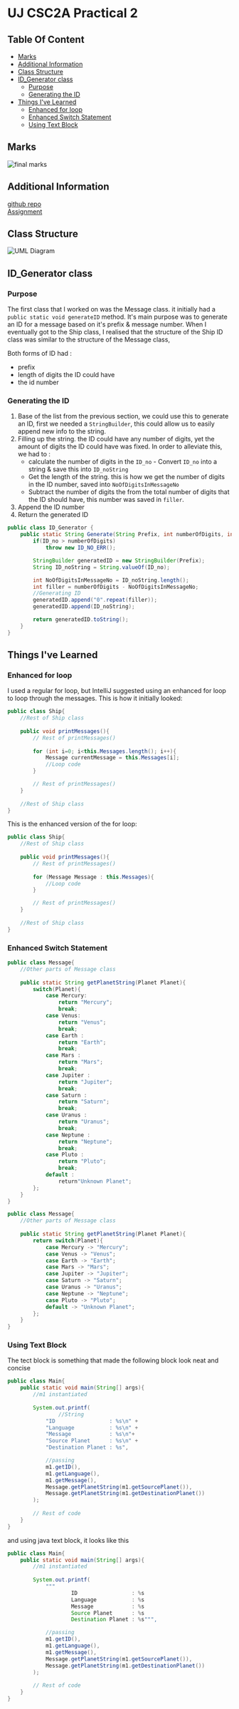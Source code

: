 # UJ CSC2A Practical 2

## Table Of Content
- [Marks](#marks)
- [Additional Information](#additional-information)
- [Class Structure](#class-structure)
- [ID_Generator class](#id-generator-class)
    * [Purpose](#purpose)
    * [Generating the ID](#generating-the-id)
- [Things I've Learned](#things-i-ve-learned)
    * [Enhanced for loop](#enhanced-for-loop)
    * [Enhanced Switch Statement](#enhanced-switch-statement)
    * [Using Text Block](#using-text-block)

## Marks

![final marks](./docs/Marks.png)

## Additional Information

[github repo](https://github.com/ThaBeanBoy/UJ_CSC2A_P02) <br/>
[Assignment](./docs/Assignment.pdf)

## Class Structure

![UML Diagram](./docs/UML.png)

## ID_Generator class

### Purpose
The first class that I worked on was the Message class. it initially had a ```public static void generateID``` method.
It's main purpose was to generate an ID for a message based on it's prefix & message number. When I eventually got to 
the Ship class, I realised that the structure of the Ship ID class was similar to the structure of the Message class,

Both forms of ID had :
- prefix
- length of digits the ID could have
- the id number


### Generating the ID
1. Base of the list from the previous section, we could use this to generate an ID, first we needed a ```StringBuilder```, 
this could allow us to easily append new info to the string.
2. Filling up the string. the ID could have any number of digits, yet the amount of digits the ID could have was fixed.
In order to alleviate this, we had to :
   - calculate the number of digits in the ```ID_no``` - Convert ```ID_no``` into
   a string & save this into ```ID_noString```
   - Get the length of the string. this is how we get the number of digits in the ID number, saved into ```NoOfDigitsInMessageNo``` 
   - Subtract the number of digits the from the total number of digits that the ID should have, this number was saved in ```filler```.
3. Append the ID number
4. Return the generated ID

```java
public class ID_Generator {
    public static String Generate(String Prefix, int numberOfDigits, int ID_no) throws ID_NO_ERR {
        if(ID_no > numberOfDigits)
            throw new ID_NO_ERR();

        StringBuilder generatedID = new StringBuilder(Prefix);
        String ID_noString = String.valueOf(ID_no);

        int NoOfDigitsInMessageNo = ID_noString.length();
        int filler = numberOfDigits - NoOfDigitsInMessageNo;
        //Generating ID
        generatedID.append("0".repeat(filler));
        generatedID.append(ID_noString);

        return generatedID.toString();
    }
}
```

## Things I've Learned

### Enhanced for loop
I used a regular for loop, but IntelliJ suggested using an enhanced for loop to loop through the messages. This is how it
initially looked:
```java
public class Ship{
    //Rest of Ship class
    
    public void printMessages(){
        // Rest of printMessages()
        
        for (int i=0; i<this.Messages.length(); i++){
            Message currentMessage = this.Messages[i]; 
            //Loop code
        }

        // Rest of printMessages()
    }    
    
    //Rest of Ship class
}
```
This is the enhanced version of the for loop:
```java
public class Ship{
    //Rest of Ship class
    
    public void printMessages(){
        // Rest of printMessages()
        
        for (Message Message : this.Messages){
            //Loop code
        }

        // Rest of printMessages()
    }    
    
    //Rest of Ship class
}
```

### Enhanced Switch Statement

```java
public class Message{
    //Other parts of Message class
    
    public static String getPlanetString(Planet Planet){
        switch(Planet){
            case Mercury:
                return "Mercury";
                break;
            case Venus:
                return "Venus";
                break;
            case Earth : 
                return "Earth";
                break;
            case Mars :
                return "Mars";
                break;
            case Jupiter :
                return "Jupiter";
                break;
            case Saturn :
                return "Saturn";
                break;
            case Uranus :
                return "Uranus";
                break;
            case Neptune :
                return "Neptune";
                break;
            case Pluto :
                return "Pluto";
                break;
            default :
                return"Unknown Planet";
        };
    }
}
```

```java
public class Message{
    //Other parts of Message class
    
    public static String getPlanetString(Planet Planet){
        return switch(Planet){
            case Mercury -> "Mercury";
            case Venus -> "Venus";
            case Earth -> "Earth";
            case Mars -> "Mars";
            case Jupiter -> "Jupiter";
            case Saturn -> "Saturn";
            case Uranus -> "Uranus";
            case Neptune -> "Neptune";
            case Pluto -> "Pluto";
            default -> "Unknown Planet";
        };
    }
}
```

### Using Text Block

The tect block is something that made the following block look neat and concise
```java
public class Main{
    public static void main(String[] args){
        //m1 instantiated
        
        System.out.printf(
                //String
            "ID                 : %s\n" +
            "Language           : %s\n" +
            "Message            : %s\n"+
            "Source Planet      : %s\n" +
            "Destination Planet : %s",

            //passing
            m1.getID(),
            m1.getLanguage(),
            m1.getMessage(),
            Message.getPlanetString(m1.getSourcePlanet()),
            Message.getPlanetString(m1.getDestinationPlanet())
        );
        
        // Rest of code
    }
}
```
and using java text block, it looks like this
```java
public class Main{
    public static void main(String[] args){
        //m1 instantiated
        
        System.out.printf(
            """
                    ID                 : %s
                    Language           : %s
                    Message            : %s
                    Source Planet      : %s
                    Destination Planet : %s""",

            //passing
            m1.getID(),
            m1.getLanguage(),
            m1.getMessage(),
            Message.getPlanetString(m1.getSourcePlanet()),
            Message.getPlanetString(m1.getDestinationPlanet())
        );
        
        // Rest of code
    }
}
```